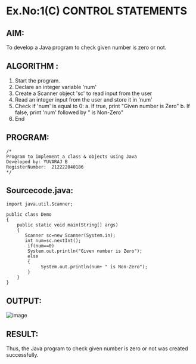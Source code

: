 # Ex.No:1(C) CONTROL STATEMENTS

## AIM:

To develop a Java program to check given number is zero or not.

## ALGORITHM :

1. Start the program.
2. Declare an integer variable 'num'
3. Create a Scanner object 'sc' to read input from the user
4. Read an integer input from the user and store it in 'num'
5. Check if 'num' is equal to 0:
   a. If true, print "Given number is Zero"
   b. If false, print 'num' followed by " is Non-Zero"
6. End

## PROGRAM:

```
/*
Program to implement a class & objects using Java
Developed by: YUVARAJ B
RegisterNumber:  212222040186
*/
```

## Sourcecode.java:

```
import java.util.Scanner;

public class Demo
{
    public static void main(String[] args)
    {
       Scanner sc=new Scanner(System.in);
       int num=sc.nextInt();
        if(num==0)
        System.out.println("Given number is Zero");
        else
        {
        	 System.out.println(num+ " is Non-Zero");
        }
    }
}

```

## OUTPUT:

![image](https://github.com/user-attachments/assets/2ce116ff-7c08-480d-af64-1c7f658acefb)

## RESULT:

Thus, the Java program to check given number is zero or not was created successfully.
